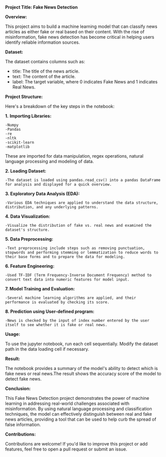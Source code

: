 **Project Title: Fake News Detection**

**Overview:**

This project aims to build a machine learning model that can classify news articles as either fake or real based on their content. With the rise of misinformation, fake news detection has become critical in helping users identify reliable information sources.

**Dataset:**

The dataset contains columns such as:
* title: The title of the news article.
* text: The content of the article.
* label: The target variable, where 0 indicates Fake News and 1 indicates Real News.

**Project Structure:**

Here's a breakdown of the key steps in the notebook:

**1.** **Importing Libraries:**

    -Numpy
    -Pandas
    -re 
    -nltk
    -scikit-learn
    -matplotlib
    
   These are imported for data manipulation, regex operations, natural language processing and modeling of data. 
   
**2. Loading Dataset:**

    -The dataset is loaded using pandas.read_csv() into a pandas DataFrame for analysis and displayed for a quick overview.
**3. Exploratory Data Analysis (EDA):**

    -Various EDA techniques are applied to understand the data structure, distribution, and any underlying patterns.
**4. Data Visualization:**

    -Visualize the distribution of fake vs. real news and examined the dataset's structure.
**5. Data Preprocessing:**

    -Text preprocessing include steps such as removing punctuation, stopwords and performing stemming or lemmatization to reduce words to their base forms and to prepare the data for modeling.
**6. Feature Engineering:**

    -Used TF-IDF (Term Frequency-Inverse Document Frequency) method to convert text data into numeric features for model input.
**7. Model Training and Evaluation:**

    -Several machine learning algorithms are applied, and their performance is evaluated by checking its score.
**8. Prediction using User-defined program:**

    -News is checked by the input of index number entered by the user itself to see whether it is fake or real news.

**Usage:**

To use the jupyter notebook, run each cell sequentially. Modify the dataset path in the data loading cell if necessary.

**Result:**

The notebook provides a summary of the model's ability to detect which is fake news or real news.The result shows the accuracy score of the model to detect fake news.

**Conclusion:**

This Fake News Detection project demonstrates the power of machine learning in addressing real-world challenges associated with misinformation. By using natural language processing and classification techniques, the model can effectively distinguish between real and fake news articles, providing a tool that can be used to help curb the spread of false information.

**Contributions:**

Contributions are welcome! If you'd like to improve this project or add features, feel free to open a pull request or submit an issue.
